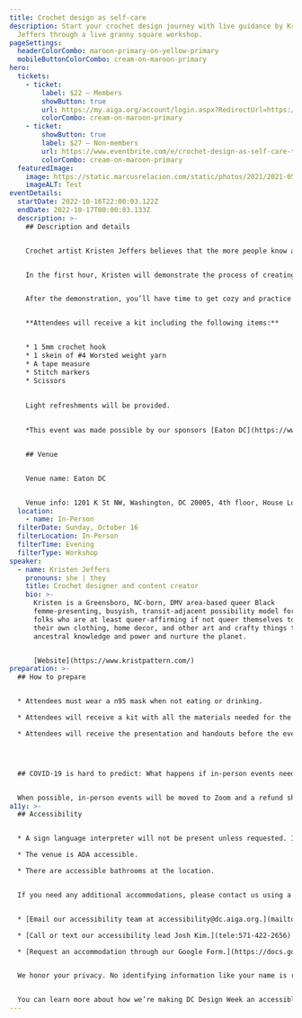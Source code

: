 ```yaml
---
title: Crochet design as self-care
description: Start your crochet design journey with live guidance by Kristen
  Jeffers through a live granny square workshop.
pageSettings:
  headerColorCombo: maroon-primary-on-yellow-primary
  mobileButtonColorCombo: cream-on-maroon-primary
hero:
  tickets:
    - ticket:
        label: $22 — Members
        showButton: true
        url: https://my.aiga.org/account/login.aspx?RedirectUrl=https://ikit.aiga.org/ikit_national_util/ikit-national-util-sso-redirect/?state=https%3A%2F%2Fdc.aiga.org%2Fevent%2Fcrochet-design-as-self-care%2F%3Fredirect_source%3Deventbrite_register
        colorCombo: cream-on-maroon-primary
    - ticket:
        showButton: true
        label: $27 — Non-members
        url: https://www.eventbrite.com/e/crochet-design-as-self-care-tickets-425438697597
        colorCombo: cream-on-maroon-primary
  featuredImage:
    image: https://static.marcusrelacion.com/static/photos/2021/2021-05-02-12-55-PM-SONY-ILCE-7M3-4444-copyright-marcusrelacion-1.jpg
    imageALT: Test
eventDetails:
  startDate: 2022-10-16T22:00:03.122Z
  endDate: 2022-10-17T00:00:03.133Z
  description: >-
    ## Description and details


    Crochet artist Kristen Jeffers believes that the more people know about sustainable fiber design, the better. So even if you’ve tried and failed to crochet something before, she invites you to join her for an interactive workshop and crocheting session. 


    In the first hour, Kristen will demonstrate the process of creating a crocheted granny square. She’ll also share her own history with fiber projects, discussing how  one square can form the foundation of all kinds of fiber-related projects and launch a journey through sustainable fashion, accessories, and homewares that relieves stress and creates a sense of accomplishment.


    After the demonstration, you’ll have time to get cozy and practice making your own square with the support of Kristen and your classmates.


    **Attendees will receive a kit including the following items:**


    * 1 5mm crochet hook
    * 1 skein of #4 Worsted weight yarn
    * A tape measure
    * Stitch markers
    * Scissors
    
    
    Light refreshments will be provided.

    
    *This event was made possible by our sponsors [Eaton DC](https://www.eatonworkshop.com/en-us/washington-dc/) and local fiber shop [Sweet Pea Fiber](https://sweetpeafiber.com/).*


    ## Venue


    Venue name: Eaton DC


    Venue info: 1201 K St NW, Washington, DC 20005, 4th floor, House Lounge
  location:
    - name: In-Person
  filterDate: Sunday, October 16
  filterLocation: In-Person
  filterTime: Evening
  filterType: Workshop
speaker:
  - name: Kristen Jeffers
    pronouns: she | they
    title: Crochet designer and content creator
    bio: >-
      Kristen is a Greensboro, NC-born, DMV area-based queer Black
      femme-presenting, busyish, transit-adjacent possibility model for Black
      folks who are at least queer-affirming if not queer themselves to make
      their own clothing, home decor, and other art and crafty things to reclaim
      ancestral knowledge and power and nurture the planet.


      [Website](https://www.kristpattern.com/)
preparation: >-
  ## How to prepare


  * Attendees must wear a n95 mask when not eating or drinking.

  * Attendees will receive a kit with all the materials needed for the workshop.

  * Attendees will receive the presentation and handouts before the event, and will have the ability to ask questions beforehand.




  ## COVID-19 is hard to predict: What happens if in-person events need to be canceled?


  When possible, in-person events will be moved to Zoom and a refund should not be expected. If an event is canceled in its entirety, a refund will be issued. In either scenario you will be notified immediately.
a11y: >-
  ## Accessibility


  * A sign language interpreter will not be present unless requested. If requested, we will do our best to employ a sign language interpreter for the event.

  * The venue is ADA accessible.

  * There are accessible bathrooms at the location.


  If you need any additional accommodations, please contact us using a method that works best for you:


  * [Email our accessibility team at accessibility@dc.aiga.org.](mailto:accessibility@dc.aiga.org)

  * [Call or text our accessibility lead Josh Kim.](tele:571-422-2656)

  * [Request an accommodation through our Google Form.](https://docs.google.com/forms/d/e/1FAIpQLSe2l-FrPiSaZxPjIAOUadYn3axaz6SyloV42CWg-HF65TTy1w/viewform)


  We honor your privacy. No identifying information like your name is required to request an accommodation, and all details will be deleted once completed.


  You can learn more about how we’re making DC Design Week an accessible experience by visiting our [accessibility statement](/accessibility/).
---
```

